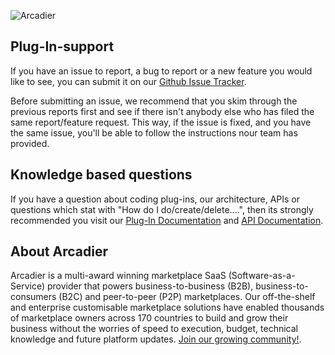 ![Arcadier](https://theme.zdassets.com/theme_assets/2008942/9566e69f67b1ee67fdfbcd79b1e580bdbbc98874.svg "Arcadier")

## Plug-In-support
If you have an issue to report, a bug to report or a new feature you would like to see, you can submit it on our [Github Issue Tracker](https://github.com/Arcadier/Plug-In-support/issues). 

Before submitting an issue, we recommend that you skim through the previous reports first and see if there isn't anybody else who has filed the same report/feature request. This way, if the issue is fixed, and you have the same issue, you'll be able to follow the instructions nour team has provided.

## Knowledge based questions
If you have a question about coding plug-ins, our architecture, APIs or questions which stat with "How do I do/create/delete....", then its strongly recommended you visit our [Plug-In Documentation](#) and [API Documentation](https://apiv2.arcadier.com).

## About Arcadier
Arcadier is a multi-award winning marketplace SaaS (Software-as-a-Service) provider that powers business-to-business (B2B), business-to-consumers (B2C) and peer-to-peer (P2P) marketplaces. Our off-the-shelf and enterprise customisable marketplace solutions have enabled thousands of marketplace owners across 170 countries to build and grow their business without the worries of speed to execution, budget, technical knowledge and future platform updates. [Join our growing community!](https://www.arcadier.com).
